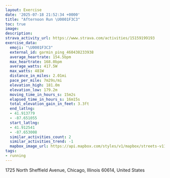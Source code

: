 ```yaml
---
layout: Exercise
date: '2025-07-18 21:52:34 +0000'
title: "Afternoon Run \U0001F3C3"
toc: true
image:
description:
strava_activity_url: https://www.strava.com/activities/15159199193
exercise_data:
  emoji: "\U0001F3C3"
  external_id: garmin_ping_460438233938
  average_heartrate: 154.5bpm
  max_heartrate: 168.0bpm
  average_watts: 417.5W
  max_watts: 481W
  distance_in_miles: 2.01mi
  pace_per_mile: 7m29s/mi
  elevation_high: 181.0m
  elevation_low: 179.2m
  moving_time_in_hours_s: 15m2s
  elapsed_time_in_hours_s: 16m15s
  total_elevation_gain_in_feet: 3.3ft
  end_latlng:
  - 41.913779
  - -87.651055
  start_latlng:
  - 41.912541
  - -87.653008
  similar_activities_count: 2
  similar_activities_trend: -1
  mapbox_image_url: https://api.mapbox.com/styles/v1/mapbox/streets-v11/static/path-5+787af2-1.0(gny~Fhw~uO_AFc%40Hq%40Bw%40CeAGc%40%40WAg%40Jo%40%3Fe%40HsABg%40Hc%40%40WGwA%3FQEa%40%40SDS%40s%40Ai%40%40cANUKmAGo%40Le%40%3Fm%40Ho%40Da%40%3F%5BDOAi%40MkB%3FiALe%40NUBYAo%40BYIc%40CS%3FUJU%3FM%40o%40Ck%40Bw%40%3Fi%40Eu%40%40IQIs%40M_%40Is%40KW%3FEHGHa%40AK%3Fe%40E_%40%40m%40FEBs%40Iy%40Dk%40EsDBG%3FQBGFgBE%7DADMHC%60BC~A%40LCv%40Cp%40%40B%40%40LEp%40Dj%40Cd%40%40v%40GvA%40xBFVHLJLHBJ%3FRG%60%40Jr%40B%5CDxBFf%40KJGZARE%5EFjAG%5E%3FtBPd%40IjACZGr%40E%60%40Ah%40DtAKPBj%40MrAGLGXAl%40%40l%40C%5C%40VD~BCXEN%40),pin-s-s+e5b22e(-87.65317,41.91476),pin-s-f+89ae00(-87.65095000000001,41.91608)/auto/800x800?access_token=pk.eyJ1Ijoiam9zaGJlY2ttYW4iLCJhIjoiY205eWR2aDd1MWZ6djJrbXc4a3M0bWZleiJ9.XiG9OWkNcZk2QzjJbxLB4A
tags:
- running
---
```




1725 North Sheffield Avenue, Chicago, Illinois 60614, United States
